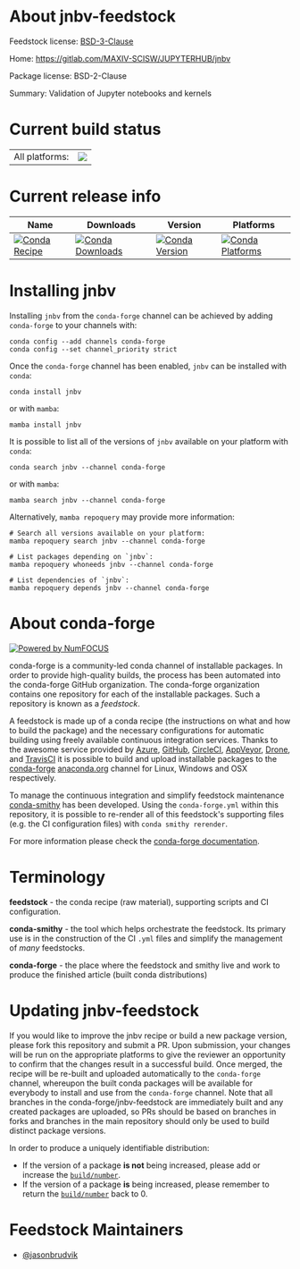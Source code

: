 About jnbv-feedstock
====================

Feedstock license: [BSD-3-Clause](https://github.com/conda-forge/jnbv-feedstock/blob/main/LICENSE.txt)

Home: https://gitlab.com/MAXIV-SCISW/JUPYTERHUB/jnbv

Package license: BSD-2-Clause

Summary: Validation of Jupyter notebooks and kernels

Current build status
====================


<table><tr><td>All platforms:</td>
    <td>
      <a href="https://dev.azure.com/conda-forge/feedstock-builds/_build/latest?definitionId=13491&branchName=main">
        <img src="https://dev.azure.com/conda-forge/feedstock-builds/_apis/build/status/jnbv-feedstock?branchName=main">
      </a>
    </td>
  </tr>
</table>

Current release info
====================

| Name | Downloads | Version | Platforms |
| --- | --- | --- | --- |
| [![Conda Recipe](https://img.shields.io/badge/recipe-jnbv-green.svg)](https://anaconda.org/conda-forge/jnbv) | [![Conda Downloads](https://img.shields.io/conda/dn/conda-forge/jnbv.svg)](https://anaconda.org/conda-forge/jnbv) | [![Conda Version](https://img.shields.io/conda/vn/conda-forge/jnbv.svg)](https://anaconda.org/conda-forge/jnbv) | [![Conda Platforms](https://img.shields.io/conda/pn/conda-forge/jnbv.svg)](https://anaconda.org/conda-forge/jnbv) |

Installing jnbv
===============

Installing `jnbv` from the `conda-forge` channel can be achieved by adding `conda-forge` to your channels with:

```
conda config --add channels conda-forge
conda config --set channel_priority strict
```

Once the `conda-forge` channel has been enabled, `jnbv` can be installed with `conda`:

```
conda install jnbv
```

or with `mamba`:

```
mamba install jnbv
```

It is possible to list all of the versions of `jnbv` available on your platform with `conda`:

```
conda search jnbv --channel conda-forge
```

or with `mamba`:

```
mamba search jnbv --channel conda-forge
```

Alternatively, `mamba repoquery` may provide more information:

```
# Search all versions available on your platform:
mamba repoquery search jnbv --channel conda-forge

# List packages depending on `jnbv`:
mamba repoquery whoneeds jnbv --channel conda-forge

# List dependencies of `jnbv`:
mamba repoquery depends jnbv --channel conda-forge
```


About conda-forge
=================

[![Powered by
NumFOCUS](https://img.shields.io/badge/powered%20by-NumFOCUS-orange.svg?style=flat&colorA=E1523D&colorB=007D8A)](https://numfocus.org)

conda-forge is a community-led conda channel of installable packages.
In order to provide high-quality builds, the process has been automated into the
conda-forge GitHub organization. The conda-forge organization contains one repository
for each of the installable packages. Such a repository is known as a *feedstock*.

A feedstock is made up of a conda recipe (the instructions on what and how to build
the package) and the necessary configurations for automatic building using freely
available continuous integration services. Thanks to the awesome service provided by
[Azure](https://azure.microsoft.com/en-us/services/devops/), [GitHub](https://github.com/),
[CircleCI](https://circleci.com/), [AppVeyor](https://www.appveyor.com/),
[Drone](https://cloud.drone.io/welcome), and [TravisCI](https://travis-ci.com/)
it is possible to build and upload installable packages to the
[conda-forge](https://anaconda.org/conda-forge) [anaconda.org](https://anaconda.org/)
channel for Linux, Windows and OSX respectively.

To manage the continuous integration and simplify feedstock maintenance
[conda-smithy](https://github.com/conda-forge/conda-smithy) has been developed.
Using the ``conda-forge.yml`` within this repository, it is possible to re-render all of
this feedstock's supporting files (e.g. the CI configuration files) with ``conda smithy rerender``.

For more information please check the [conda-forge documentation](https://conda-forge.org/docs/).

Terminology
===========

**feedstock** - the conda recipe (raw material), supporting scripts and CI configuration.

**conda-smithy** - the tool which helps orchestrate the feedstock.
                   Its primary use is in the construction of the CI ``.yml`` files
                   and simplify the management of *many* feedstocks.

**conda-forge** - the place where the feedstock and smithy live and work to
                  produce the finished article (built conda distributions)


Updating jnbv-feedstock
=======================

If you would like to improve the jnbv recipe or build a new
package version, please fork this repository and submit a PR. Upon submission,
your changes will be run on the appropriate platforms to give the reviewer an
opportunity to confirm that the changes result in a successful build. Once
merged, the recipe will be re-built and uploaded automatically to the
`conda-forge` channel, whereupon the built conda packages will be available for
everybody to install and use from the `conda-forge` channel.
Note that all branches in the conda-forge/jnbv-feedstock are
immediately built and any created packages are uploaded, so PRs should be based
on branches in forks and branches in the main repository should only be used to
build distinct package versions.

In order to produce a uniquely identifiable distribution:
 * If the version of a package **is not** being increased, please add or increase
   the [``build/number``](https://docs.conda.io/projects/conda-build/en/latest/resources/define-metadata.html#build-number-and-string).
 * If the version of a package **is** being increased, please remember to return
   the [``build/number``](https://docs.conda.io/projects/conda-build/en/latest/resources/define-metadata.html#build-number-and-string)
   back to 0.

Feedstock Maintainers
=====================

* [@jasonbrudvik](https://github.com/jasonbrudvik/)

